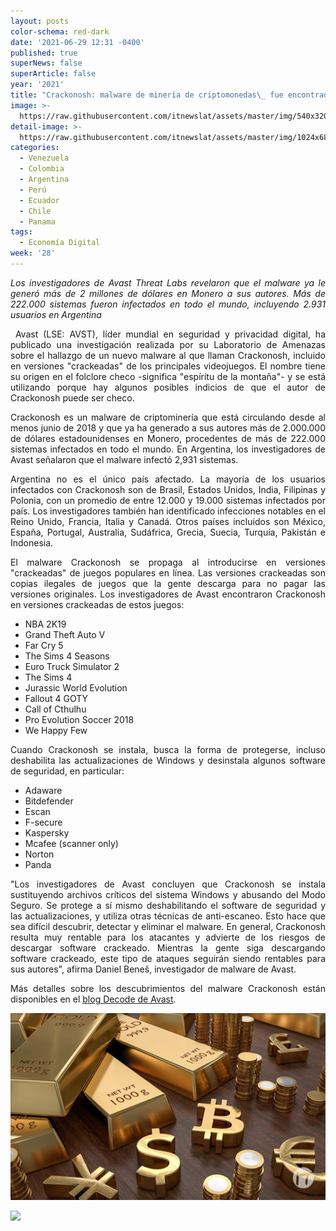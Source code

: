 ```yaml
---
layout: posts
color-schema: red-dark
date: '2021-06-29 12:31 -0400'
published: true
superNews: false
superArticle: false
year: '2021'
title: "Crackonosh: malware de minería de criptomonedas\_ fue encontrado en versiones crackeadas\_de los principales videojuegos"
image: >-
  https://raw.githubusercontent.com/itnewslat/assets/master/img/540x320/Criptomonedas-p.jpg
detail-image: >-
  https://raw.githubusercontent.com/itnewslat/assets/master/img/1024x680/Criptomonedas-g.jpg
categories:
  - Venezuela
  - Colombia
  - Argentina
  - Perú
  - Ecuador
  - Chile
  - Panama
tags:
  - Economía Digital
week: '28'
---
```

<p style="text-align: justify;"><em>Los investigadores de Avast Threat Labs revelaron que el malware ya le generó más de 2 millones de dólares en Monero a sus autores. Más de 222.000 sistemas fueron infectados en todo el mundo, incluyendo 2.931 usuarios en Argentina</em></p>
<p style="text-align: justify;"> Avast (LSE: AVST), líder mundial en seguridad y privacidad digital, ha publicado una investigación realizada por su Laboratorio de Amenazas sobre el hallazgo de un nuevo malware al que llaman Crackonosh, incluido en versiones "crackeadas" de los principales videojuegos. El nombre tiene su origen en el folclore checo -significa "espíritu de la montaña"- y se está utilizando porque hay algunos posibles indicios de que el autor de Crackonosh puede ser checo.</p>
<p style="text-align: justify;">Crackonosh es un malware de criptominería que está circulando desde al menos junio de 2018 y que ya ha generado a sus autores más de 2.000.000 de dólares estadounidenses en Monero, procedentes de más de 222.000 sistemas infectados en todo el mundo. En Argentina, los investigadores de Avast señalaron que el malware infectó 2,931 sistemas.</p>
<p style="text-align: justify;">Argentina no es el único país afectado. La mayoría de los usuarios infectados con Crackonosh son de Brasil, Estados Unidos, India, Filipinas y Polonia, con un promedio de entre 12.000 y 19.000 sistemas infectados por país. Los investigadores también han identificado infecciones notables en el Reino Unido, Francia, Italia y Canadá. Otros países incluidos son México, España, Portugal, Australia, Sudáfrica, Grecia, Suecia, Turquía, Pakistán e Indonesia.</p>
<p style="text-align: justify;">El malware Crackonosh se propaga al introducirse en versiones "crackeadas" de juegos populares en línea. Las versiones crackeadas son copias ilegales de juegos que la gente descarga para no pagar las versiones originales. Los investigadores de Avast encontraron Crackonosh en versiones crackeadas de estos juegos:</p>

<ul style="text-align: justify;">
	<li>NBA 2K19</li>
	<li>Grand Theft Auto V</li>
	<li>Far Cry 5</li>
	<li>The Sims 4 Seasons</li>
	<li>Euro Truck Simulator 2</li>
	<li>The Sims 4</li>
	<li>Jurassic World Evolution</li>
	<li>Fallout 4 GOTY</li>
	<li>Call of Cthulhu</li>
	<li>Pro Evolution Soccer 2018</li>
	<li>We Happy Few</li>
</ul>
<p style="text-align: justify;">Cuando Crackonosh se instala, busca la forma de protegerse, incluso deshabilita las actualizaciones de Windows y desinstala algunos software de seguridad, en particular:</p>

<ul style="text-align: justify;">
	<li>Adaware</li>
	<li>Bitdefender</li>
	<li>Escan</li>
	<li>F-secure</li>
	<li>Kaspersky</li>
	<li>Mcafee (scanner only)</li>
	<li>Norton</li>
	<li>Panda</li>
</ul>
<p style="text-align: justify;">"Los investigadores de Avast concluyen que Crackonosh se instala sustituyendo archivos críticos del sistema Windows y abusando del Modo Seguro. Se protege a sí mismo deshabilitando el software de seguridad y las actualizaciones, y utiliza otras técnicas de anti-escaneo. Esto hace que sea difícil descubrir, detectar y eliminar el malware. En general, Crackonosh resulta muy rentable para los atacantes y advierte de los riesgos de descargar software crackeado. Mientras la gente siga descargando software crackeado, este tipo de ataques seguirán siendo rentables para sus autores", afirma Daniel Beneš, investigador de malware de Avast.</p>
<p style="text-align: justify;">Más detalles sobre los descubrimientos del malware Crackonosh están disponibles en el <a href="https://decoded.avast.io/danielbenes/crackonosh-a-new-malware-distributed-in-cracked-software/">blog Decode de Avast</a>.</p>

![](https://raw.githubusercontent.com/itnewslat/assets/master/img/540x320/Criptomonedas-p.jpg)

<img src="https://tracker.metricool.com/c3po.jpg?hash=56f88a41e39ab42c063cc51676587a04"/>
